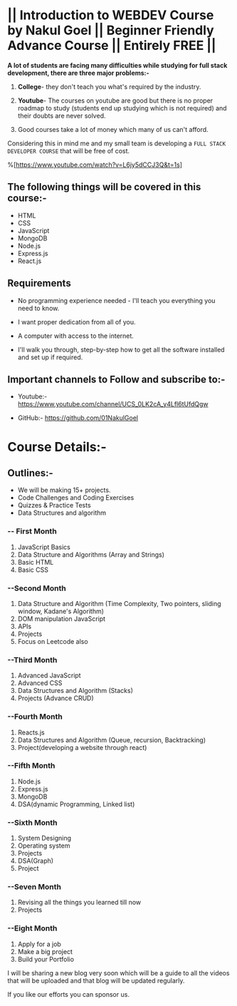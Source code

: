 # || Introduction to WEBDEV Course by Nakul Goel || Beginner Friendly Advance Course || Entirely FREE ||

**A lot of students are facing many difficulties while studying for full stack development, there are three major problems:-**


1) **College**- they don't teach you what's required by the industry.

2) **Youtube**- The courses on youtube are good but there is no proper roadmap to study (students end up studying which is not required) and their doubts are never solved.

3) Good courses take a lot of money which many of us can't afford.


Considering this in mind me and my small team is developing a `FULL STACK DEVELOPER COURSE` that will be free of cost.

%[https://www.youtube.com/watch?v=L6jy5dCCJ3Q&t=1s]

## The following things will be covered in this course:-

- HTML
- CSS 
- JavaScript
- MongoDB
- Node.js
- Express.js
- React.js


## **Requirements**

- No programming experience needed - I'll teach you everything you need to know.

- I want proper dedication from all of you.

- A computer with access to the internet.

- I'll walk you through, step-by-step how to get all the software installed and set up if required.



## Important channels to Follow and subscribe to:-

- Youtube:- https://www.youtube.com/channel/UCS_0LK2cA_y4Lfl6tUfdQgw

- GitHub:- https://github.com/01NakulGoel


# Course Details:-

## Outlines:-

- We will be making 15+ projects.
- Code Challenges and Coding Exercises
- Quizzes & Practice Tests
- Data Structures and algorithm

### -- First Month

1. JavaScript Basics
1. Data Structure and Algorithms (Array and Strings)
1. Basic HTML
1. Basic CSS

### --Second Month

1. Data Structure and Algorithm (Time Complexity, Two pointers, sliding window, Kadane's Algorithm)
1. DOM manipulation JavaScript
1. APIs 
1. Projects 
1. Focus on Leetcode also


### --Third Month

1. Advanced JavaScript
1. Advanced CSS
1. Data Structures and Algorithm (Stacks)
1. Projects (Advance CRUD)

### --Fourth Month

1. Reacts.js
1. Data Structures and Algorithm (Queue, recursion, Backtracking)
1. Project(developing a website through react)

### --Fifth Month

1. Node.js
1. Express.js
1. MongoDB
1. DSA(dynamic Programming, Linked list)

### --Sixth Month

1. System Designing
1. Operating system
1. Projects
1. DSA(Graph)
1. Project

### --Seven Month

1. Revising all the things you learned till now
1. Projects

### --Eight Month

1. Apply for a job
1. Make a big project
1. Build your Portfolio

I will be sharing a new blog very soon which will be a guide to all the videos that will be uploaded and that blog will be updated regularly.

If you like our efforts you can sponsor us.

